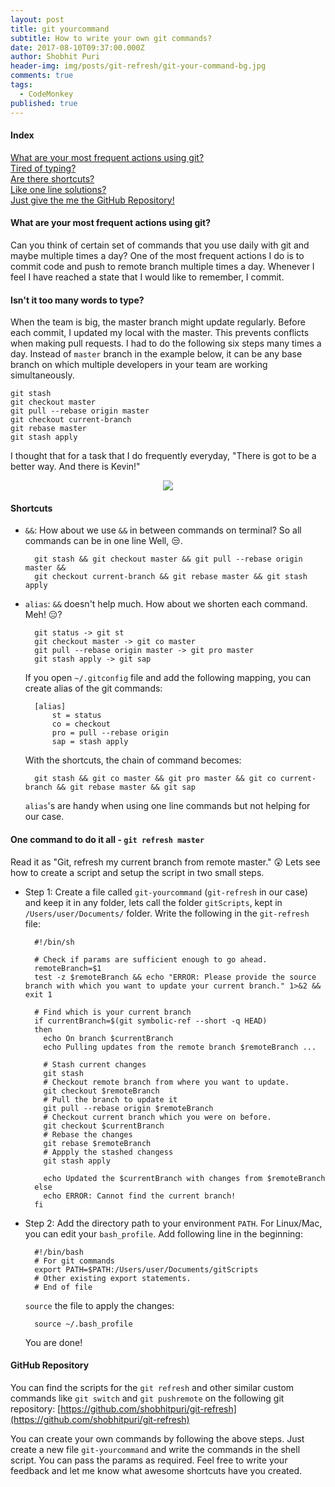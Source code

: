 ```yaml
---
layout: post
title: git yourcommand
subtitle: How to write your own git commands?
date: 2017-08-10T09:37:00.000Z
author: Shobhit Puri
header-img: img/posts/git-refresh/git-your-command-bg.jpg
comments: true
tags:
  - CodeMonkey
published: true
---
```


#### Index
<a href="#what-are-your-most-frequent-actions-using-git">What are your most frequent actions using git?</a><br>
<a href="#isnt-it-too-many-words-to-type">Tired of typing?</a><br>
<a href="#shortcuts">Are there shortcuts?</a><br>
<a href="#one-command-to-do-it-all---git-refresh-master">Like one line solutions?</a><br>
<a href="#github-repository">Just give the me the GitHub Repository!</a><br>

#### What are your most frequent actions using git?
Can you think of certain set of commands that you use daily with git and maybe multiple times a day? One of the most frequent actions I do is to commit code and push to remote branch multiple times a day. Whenever I feel I have reached a state that I would like to remember, I commit. 

#### Isn't it too many words to type?
When the team is big, the master branch might update regularly. Before each commit, I updated my local with the master. This prevents conflicts when making pull requests. I had to do the following six steps many times a day. Instead of `master` branch in the example below, it can be any base branch on which multiple developers in your team are working simultaneously.
	
	git stash
	git checkout master
	git pull --rebase origin master
	git checkout current-branch
	git rebase master
	git stash apply

I thought that for a task that I do frequently everyday, "There is got to be a better way. And there is Kevin!"

<p align="center">
  <img src ="{{site.baseurl}}/img/posts/git-refresh/better-way-joe.gif" />
</p>

#### Shortcuts
* `&&`: How about we use `&&` in between commands on terminal? So all commands can be in one line Well, :unamused:.

        git stash && git checkout master && git pull --rebase origin master &&
        git checkout current-branch && git rebase master && git stash apply


* `alias`: `&&` doesn't help much. How about we shorten each command. Meh! :expressionless:?
        
        git status -> git st
        git checkout master -> git co master
        git pull --rebase origin master -> git pro master
        git stash apply -> git sap

    If you open `~/.gitconfig` file and add the following mapping, you can create alias of the git commands:

        [alias]
            st = status
            co = checkout
            pro = pull --rebase origin
            sap = stash apply

    With the shortcuts, the chain of command becomes: 

        git stash && git co master && git pro master && git co current-branch && git rebase master && git sap

    `alias`'s are handy when using one line commands but not helping for our case.

#### One command to do it all - `git refresh master`
Read it as "Git, refresh my current branch from remote master." :astonished: Lets see how to create a script and setup the script in two small steps. 

  - Step 1: Create a file called `git-yourcommand` (`git-refresh` in our case) and keep it in any folder, lets call the folder `gitScripts`, kept in `/Users/user/Documents/` folder. Write the following in the `git-refresh` file:

          #!/bin/sh

          # Check if params are sufficient enough to go ahead.
          remoteBranch=$1
          test -z $remoteBranch && echo "ERROR: Please provide the source branch with which you want to update your current branch." 1>&2 && exit 1

          # Find which is your current branch
          if currentBranch=$(git symbolic-ref --short -q HEAD)
          then
            echo On branch $currentBranch
            echo Pulling updates from the remote branch $remoteBranch ...
            
            # Stash current changes
            git stash
            # Checkout remote branch from where you want to update. 
            git checkout $remoteBranch
            # Pull the branch to update it
            git pull --rebase origin $remoteBranch
            # Checkout current branch which you were on before.
            git checkout $currentBranch
            # Rebase the changes
            git rebase $remoteBranch
            # Appply the stashed changess
            git stash apply

            echo Updated the $currentBranch with changes from $remoteBranch
          else
            echo ERROR: Cannot find the current branch!
          fi

  - Step 2: Add the directory path to your environment `PATH`. For Linux/Mac, you can edit your `bash_profile`. Add following line in the beginning:

          #!/bin/bash
          # For git commands
          export PATH=$PATH:/Users/user/Documents/gitScripts
          # Other existing export statements.
          # End of file
  
      `source` the file to apply the changes:

          source ~/.bash_profile

    You are done!

#### GitHub Repository
You can find the scripts for the `git refresh` and other similar custom commands like `git switch` and `git pushremote` on the following git repository: [https://github.com/shobhitpuri/git-refresh](https://github.com/shobhitpuri/git-refresh)

You can create your own commands by following the above steps. Just create a new file `git-yourcommand` and write the commands in the shell script. You can pass the params as required. Feel free to write your feedback and let me know what awesome shortcuts have you created.
